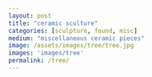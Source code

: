 ```yaml
---
layout: post
title: "ceramic sculture"
categories: [sculpture, found, misc]
medium: "miscellaneous ceramic pieces"
image: /assets/images/tree/tree.jpg
images: 'images/tree'
permalink: /tree/
---
```

